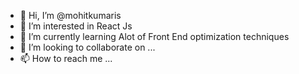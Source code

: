 - 👋 Hi, I’m @mohitkumaris
- 👀 I’m interested in React Js
- 🌱 I’m currently learning Alot of Front End optimization techniques
- 💞️ I’m looking to collaborate on ...
- 📫 How to reach me ...

<!---
mohitkumaris/mohitkumaris is a ✨ special ✨ repository because its `README.md` (this file) appears on your GitHub profile.
You can click the Preview link to take a look at your changes.
--->
